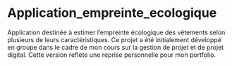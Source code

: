 # Application_empreinte_ecologique
Application destinée à estimer l’empreinte écologique des vêtements selon plusieurs de leurs caractéristiques. Ce projet a été initialement développé en groupe dans le cadre de mon cours sur la gestion de projet et de projet digital. Cette version reflète une reprise personnelle pour mon portfolio.
